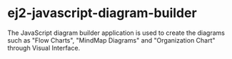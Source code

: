 # ej2-javascript-diagram-builder
The JavaScript diagram builder application is used to create the diagrams such as "Flow Charts", "MindMap Diagrams" and "Organization Chart" through Visual Interface.
